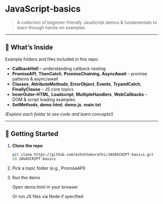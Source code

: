 # JavaScript‑basics

> A collection of beginner-friendly JavaScript demos & fundamentals to learn through hands-on examples.

---

## 📂 What’s Inside

Example folders and files included in this repo:

- **CallbackHell** – understanding callback nesting  
- **PromiseAPI**, **ThenCatch**, **PromiseChaining**, **AsyncAwait** – promise patterns & async/await  
- **Classes**, **AttributeMethods**, **ErrorObject**, **Events**, **TryandCatch**, **FinallyClause** – JS core topics  
- **InnerOuter-HTML**, **Loadscript**, **MultipleHandlers**, **WebCallbacks** – DOM & script loading examples  
- **SetMethods**, **demo.html**, **demo.js**, **main.txt**

*(Explore each folder to see code and learn concepts!)*

---

## 🚀 Getting Started

1. **Clone the repo**  
   ```bash
   git clone https://github.com/eshuthakurathi/JAVASCRIPT-basics.git  
   cd JAVASCRIPT-basics
2. Pick a topic folder (e.g., PromiseAPI)

3. Run the demo

    Open demo.html in your browser

    Or run JS files via Node if specified
